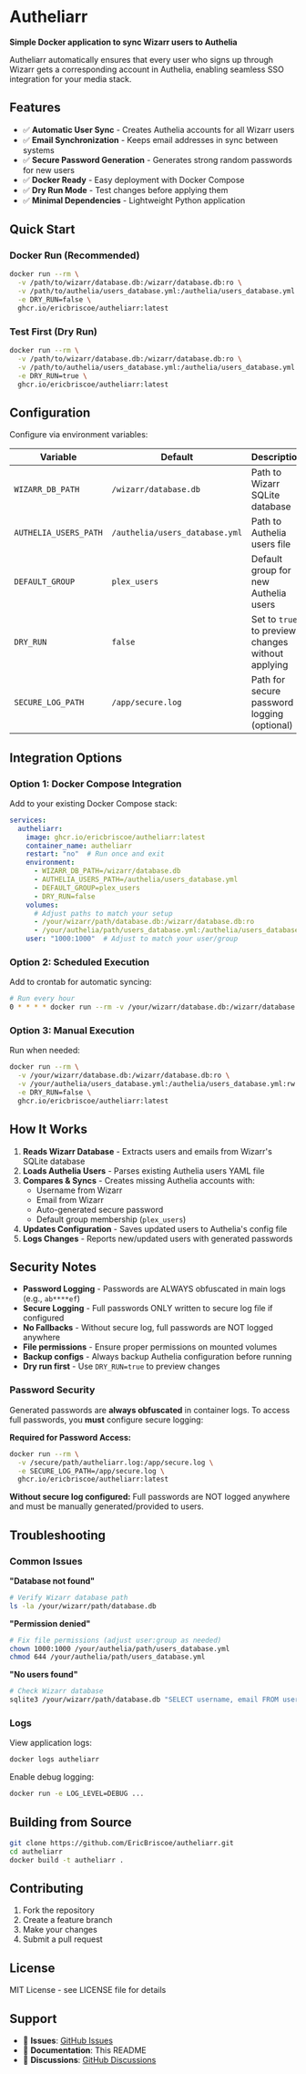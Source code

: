 # Autheliarr

**Simple Docker application to sync Wizarr users to Authelia**

Autheliarr automatically ensures that every user who signs up through Wizarr gets a corresponding account in Authelia, enabling seamless SSO integration for your media stack.

## Features

- ✅ **Automatic User Sync** - Creates Authelia accounts for all Wizarr users
- ✅ **Email Synchronization** - Keeps email addresses in sync between systems
- ✅ **Secure Password Generation** - Generates strong random passwords for new users
- ✅ **Docker Ready** - Easy deployment with Docker Compose
- ✅ **Dry Run Mode** - Test changes before applying them
- ✅ **Minimal Dependencies** - Lightweight Python application

## Quick Start

### Docker Run (Recommended)

```bash
docker run --rm \
  -v /path/to/wizarr/database.db:/wizarr/database.db:ro \
  -v /path/to/authelia/users_database.yml:/authelia/users_database.yml:rw \
  -e DRY_RUN=false \
  ghcr.io/ericbriscoe/autheliarr:latest
```

### Test First (Dry Run)

```bash
docker run --rm \
  -v /path/to/wizarr/database.db:/wizarr/database.db:ro \
  -v /path/to/authelia/users_database.yml:/authelia/users_database.yml:ro \
  -e DRY_RUN=true \
  ghcr.io/ericbriscoe/autheliarr:latest
```

## Configuration

Configure via environment variables:

| Variable | Default | Description |
|----------|---------|-------------|
| `WIZARR_DB_PATH` | `/wizarr/database.db` | Path to Wizarr SQLite database |
| `AUTHELIA_USERS_PATH` | `/authelia/users_database.yml` | Path to Authelia users file |
| `DEFAULT_GROUP` | `plex_users` | Default group for new Authelia users |
| `DRY_RUN` | `false` | Set to `true` to preview changes without applying |
| `SECURE_LOG_PATH` | `/app/secure.log` | Path for secure password logging (optional) |

## Integration Options

### Option 1: Docker Compose Integration

Add to your existing Docker Compose stack:

```yaml
services:
  autheliarr:
    image: ghcr.io/ericbriscoe/autheliarr:latest
    container_name: autheliarr
    restart: "no"  # Run once and exit
    environment:
      - WIZARR_DB_PATH=/wizarr/database.db
      - AUTHELIA_USERS_PATH=/authelia/users_database.yml
      - DEFAULT_GROUP=plex_users
      - DRY_RUN=false
    volumes:
      # Adjust paths to match your setup
      - /your/wizarr/path/database.db:/wizarr/database.db:ro
      - /your/authelia/path/users_database.yml:/authelia/users_database.yml:rw
    user: "1000:1000"  # Adjust to match your user/group
```

### Option 2: Scheduled Execution

Add to crontab for automatic syncing:

```bash
# Run every hour
0 * * * * docker run --rm -v /your/wizarr/database.db:/wizarr/database.db:ro -v /your/authelia/users_database.yml:/authelia/users_database.yml:rw ghcr.io/ericbriscoe/autheliarr:latest
```

### Option 3: Manual Execution

Run when needed:

```bash
docker run --rm \
  -v /your/wizarr/database.db:/wizarr/database.db:ro \
  -v /your/authelia/users_database.yml:/authelia/users_database.yml:rw \
  -e DRY_RUN=false \
  ghcr.io/ericbriscoe/autheliarr:latest
```

## How It Works

1. **Reads Wizarr Database** - Extracts users and emails from Wizarr's SQLite database
2. **Loads Authelia Users** - Parses existing Authelia users YAML file
3. **Compares & Syncs** - Creates missing Authelia accounts with:
   - Username from Wizarr
   - Email from Wizarr
   - Auto-generated secure password
   - Default group membership (`plex_users`)
4. **Updates Configuration** - Saves updated users to Authelia's config file
5. **Logs Changes** - Reports new/updated users with generated passwords

## Security Notes

- **Password Logging** - Passwords are ALWAYS obfuscated in main logs (e.g., `ab****ef`)
- **Secure Logging** - Full passwords ONLY written to secure log file if configured
- **No Fallbacks** - Without secure log, full passwords are NOT logged anywhere
- **File permissions** - Ensure proper permissions on mounted volumes
- **Backup configs** - Always backup Authelia configuration before running
- **Dry run first** - Use `DRY_RUN=true` to preview changes

### Password Security

Generated passwords are **always obfuscated** in container logs. To access full passwords, you **must** configure secure logging:

**Required for Password Access:**
```bash
docker run --rm \
  -v /secure/path/autheliarr.log:/app/secure.log \
  -e SECURE_LOG_PATH=/app/secure.log \
  ghcr.io/ericbriscoe/autheliarr:latest
```

**Without secure log configured:** Full passwords are NOT logged anywhere and must be manually generated/provided to users.

## Troubleshooting

### Common Issues

**"Database not found"**
```bash
# Verify Wizarr database path
ls -la /your/wizarr/path/database.db
```

**"Permission denied"**
```bash
# Fix file permissions (adjust user:group as needed)
chown 1000:1000 /your/authelia/path/users_database.yml
chmod 644 /your/authelia/path/users_database.yml
```

**"No users found"**
```bash
# Check Wizarr database
sqlite3 /your/wizarr/path/database.db "SELECT username, email FROM user;"
```

### Logs

View application logs:
```bash
docker logs autheliarr
```

Enable debug logging:
```bash
docker run -e LOG_LEVEL=DEBUG ...
```

## Building from Source

```bash
git clone https://github.com/EricBriscoe/autheliarr.git
cd autheliarr
docker build -t autheliarr .
```

## Contributing

1. Fork the repository
2. Create a feature branch
3. Make your changes
4. Submit a pull request

## License

MIT License - see LICENSE file for details

## Support

- 🐛 **Issues**: [GitHub Issues](https://github.com/EricBriscoe/autheliarr/issues)
- 📖 **Documentation**: This README
- 💬 **Discussions**: [GitHub Discussions](https://github.com/EricBriscoe/autheliarr/discussions)
